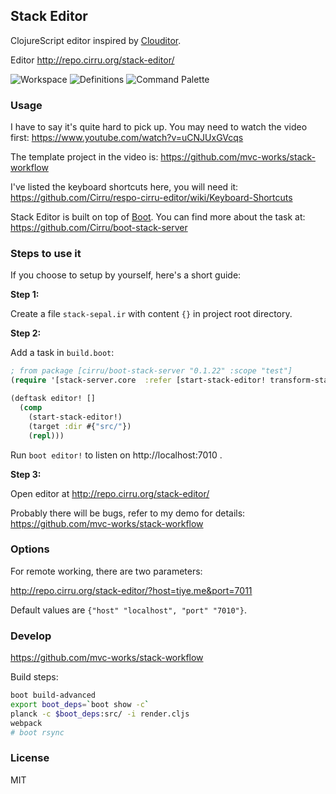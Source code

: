 
Stack Editor
----

ClojureScript editor inspired by [Clouditor](https://github.com/Cirru/clouditor/).

Editor http://repo.cirru.org/stack-editor/

![Workspace](https://pbs.twimg.com/media/Cp50FsiWcAEe-bH.png:large)
![Definitions](https://pbs.twimg.com/media/Cp50FuUWcAACfOi.png:large)
![Command Palette](https://pbs.twimg.com/media/Cp50MD6WcAEXq0B.png:large)

### Usage

I have to say it's quite hard to pick up. You may need to watch the video first:
https://www.youtube.com/watch?v=uCNJUxGVcqs

The template project in the video is: https://github.com/mvc-works/stack-workflow

I've listed the keyboard shortcuts here, you will need it:
https://github.com/Cirru/respo-cirru-editor/wiki/Keyboard-Shortcuts

Stack Editor is built on top of [Boot](http://boot-clj.com).
You can find more about the task at: https://github.com/Cirru/boot-stack-server

### Steps to use it

If you choose to setup by yourself, here's a short guide:

**Step 1:**

Create a file `stack-sepal.ir` with content `{}` in project root directory.

**Step 2:**

Add a task in `build.boot`:

```clojure
; from package [cirru/boot-stack-server "0.1.22" :scope "test"]
(require '[stack-server.core  :refer [start-stack-editor! transform-stack]])

(deftask editor! []
  (comp
    (start-stack-editor!)
    (target :dir #{"src/"})
    (repl)))
```

Run `boot editor!` to listen on http://localhost:7010 .

**Step 3:**

Open editor at http://repo.cirru.org/stack-editor/

Probably there will be bugs, refer to my demo for details:
https://github.com/mvc-works/stack-workflow

### Options

For remote working, there are two parameters:

http://repo.cirru.org/stack-editor/?host=tiye.me&port=7011

Default values are `{"host" "localhost", "port" "7010"}`.

### Develop

https://github.com/mvc-works/stack-workflow

Build steps:

```bash
boot build-advanced
export boot_deps=`boot show -c`
planck -c $boot_deps:src/ -i render.cljs
webpack
# boot rsync
```

### License

MIT
